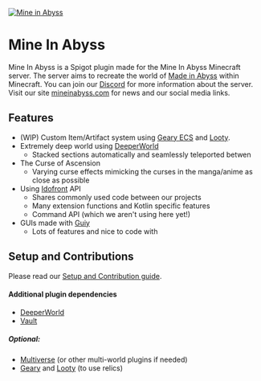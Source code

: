 [![Mine in Abyss](https://user-images.githubusercontent.com/16233018/75004708-02cc4800-543a-11ea-8bb3-a9184d9311a0.png)](https://mineinabyss.com)

# Mine In Abyss

Mine In Abyss is a Spigot plugin made for the Mine In Abyss Minecraft server.
The server aims to recreate the world of [Made in Abyss](https://en.wikipedia.org/wiki/Made_in_Abyss) within Minecraft.
You can join our [Discord](https://discord.gg/qWAMBSK) for more information about the server. Visit our site [mineinabyss.com](https://mineinabyss.com) for news and our social media links.

## Features
* (WIP) Custom Item/Artifact system using [Geary ECS](https://github.com/MineInAbyss/Geary) and [Looty](https://github.com/MineInAbyss/Looty).
* Extremely deep world using [DeeperWorld](https://github.com/MineInAbyss/DeeperWorld)
    * Stacked sections automatically and seamlessly teleported betwen
* The Curse of Ascension
    * Varying curse effects mimicking the curses in the manga/anime as close as possible
* Using [Idofront](https://github.com/MineInAbyss/Idofront) API
   * Shares commonly used code between our projects
   * Many extension functions and Kotlin specific features
   * Command API (which we aren't using here yet!)
* GUIs made with [Guiy](https://github.com/MineInAbyss/guiy)
   * Lots of features and nice to code with

## Setup and Contributions

Please read our [Setup and Contribution guide](https://github.com/MineInAbyss/MineInAbyss/wiki/Setup-and-Contribution-Guide).

#### Additional plugin dependencies
- [DeeperWorld](https://github.com/MineInAbyss/DeeperWorld)
- [Vault](https://www.spigotmc.org/resources/vault.34315/)

##### Optional:
- [Multiverse](https://www.spigotmc.org/resources/multiverse-core.390/) (or other multi-world plugins if needed)
- [Geary](https://github.com/MineInAbyss/Geary) and [Looty](https://github.com/MineInAbyss/Looty) (to use relics)
